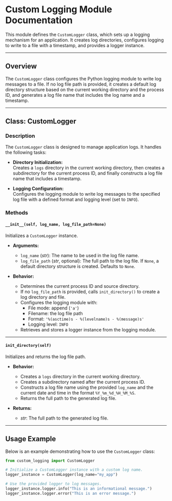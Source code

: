 # Custom Logging Module Documentation

This module defines the `CustomLogger` class, which sets up a logging mechanism for an application. It creates log directories, configures logging to write to a file with a timestamp, and provides a logger instance.

---

## Overview

The `CustomLogger` class configures the Python logging module to write log messages to a file. If no log file path is provided, it creates a default log directory structure based on the current working directory and the process ID, and generates a log file name that includes the log name and a timestamp.

---

## Class: CustomLogger

### Description

The `CustomLogger` class is designed to manage application logs. It handles the following tasks:

- **Directory Initialization:**  
  Creates a `logs` directory in the current working directory, then creates a subdirectory for the current process ID, and finally constructs a log file name that includes a timestamp.

- **Logging Configuration:**  
  Configures the logging module to write log messages to the specified log file with a defined format and logging level (set to `INFO`).

### Methods

#### `__init__(self, log_name, log_file_path=None)`

Initializes a `CustomLogger` instance.

- **Arguments:**
  - `log_name` (*str*): The name to be used in the log file name.
  - `log_file_path` (*str*, optional): The full path to the log file. If `None`, a default directory structure is created. Defaults to `None`.

- **Behavior:**
  - Determines the current process ID and source directory.
  - If no `log_file_path` is provided, calls `init_directory()` to create a log directory and file.
  - Configures the logging module with:
    - File mode: append (`'a'`)
    - Filename: the log file path
    - Format: `'%(asctime)s - %(levelname)s - %(message)s'`
    - Logging level: `INFO`
  - Retrieves and stores a logger instance from the logging module.

---

#### `init_directory(self)`

Initializes and returns the log file path.

- **Behavior:**
  - Creates a `logs` directory in the current working directory.
  - Creates a subdirectory named after the current process ID.
  - Constructs a log file name using the provided `log_name` and the current date and time in the format `%Y_%m_%d_%H_%M_%S`.
  - Returns the full path to the generated log file.

- **Returns:**
  - *str*: The full path to the generated log file.

---

## Usage Example

Below is an example demonstrating how to use the `CustomLogger` class:

```python
from custom_logging import CustomLogger

# Initialize a CustomLogger instance with a custom log name.
logger_instance = CustomLogger(log_name="my_app")

# Use the provided logger to log messages.
logger_instance.logger.info("This is an informational message.")
logger_instance.logger.error("This is an error message.")